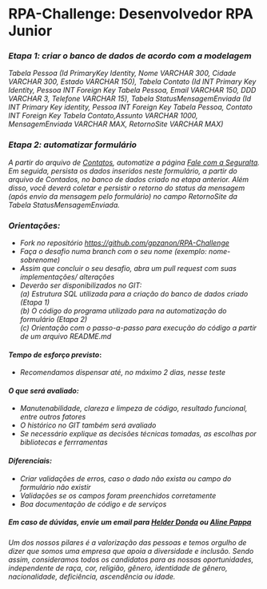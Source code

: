 # RPA-Challenge: Desenvolvedor RPA Junior

### *Etapa 1: criar o banco de dados de acordo com a modelagem*

*Tabela Pessoa (Id PrimaryKey Identity, Nome VARCHAR 300, Cidade VARCHAR 300, Estado VARCHAR 150), Tabela Contato (Id INT Primary Key Identity, Pessoa INT Foreign Key Tabela Pessoa, Email VARCHAR 150, DDD VARCHAR 3, Telefone VARCHAR 15), Tabela StatusMensagemEnviada (Id INT Primary Key identity, Pessoa INT Foreign Key Tabela Pessoa, Contato INT Foreign Key Tabela Contato,Assunto VARCHAR 1000, MensagemEnviada VARCHAR MAX, RetornoSite VARCHAR MAX)*

### *Etapa 2: automatizar formulário*
*A partir do arquivo de [Contatos](https://github.com/gpzanon/RPA-Challenge/blob/main/Contatos.csv), automatize a página [Fale com a Seguralta]( http://seguralta.com.br/site/contato). Em seguida, persista os dados inseridos neste formulário, a partir do arquivo de Contados, no banco de dados criado na etapa anterior. Além disso, você deverá coletar e persistir o retorno do status da mensagem (após envio da mensagem pelo formulário) no campo RetornoSite da Tabela StatusMensagemEnviada.*


### *Orientações:*
- *Fork no repositório https://github.com/gpzanon/RPA-Challenge*
- *Faça o desafio numa branch com o seu nome (exemplo: nome-sobrenome)*
- *Assim que concluir o seu desafio, abra um pull request com suas implementações/ alterações*
- *Deverão ser disponibilizados no GIT:*</br>
  *(a) Estrutura SQL utilizada para a criação do banco de dados criado (Etapa 1)*</br>
  *(b) O código do programa utilizado para na automatização do formulário (Etapa 2)*</br>
  *(c) Orientação com o passo-a-passo para execução do código a partir de um arquivo README.md*

#### *Tempo de esforço previsto*:
- *Recomendamos dispensar até, no máximo 2 dias, nesse teste*

#### *O que será avaliado:*
- *Manutenabilidade, clareza e limpeza de código, resultado funcional, entre outros fatores*
- *O histórico no GIT também será avaliado*
- *Se necessário explique as decisões técnicas tomadas, as escolhas por bibliotecas e ferrramentas*

#### *Diferenciais:*
- *Criar validações de erros, caso o dado não exista ou campo do formulário não existir*
- *Validações se os campos foram preenchidos corretamente*
- *Boa documentação de código e de serviços*</p>


##### *Em caso de dúvidas, envie um email para [Helder Donda](mailto:helder.dev@seguralta.com.br) ou [Aline Pappa](mailto:aline.dev@seguralta.com.br)*
*Um dos nossos pilares é a valorização das pessoas e temos orgulho de dizer que somos uma empresa que apoia a diversidade e inclusão. Sendo assim, consideramos todos os candidatos para as nossas oportunidades, independente de raça, cor, religião, gênero, identidade de gênero, nacionalidade, deficiência, ascendência ou idade.*

